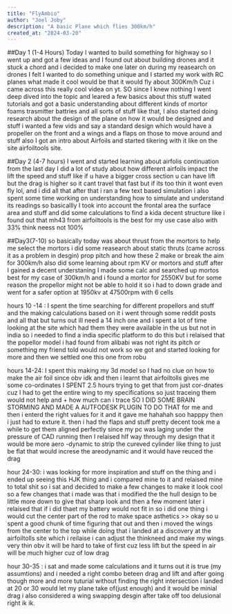 ```yaml
---
title: "FlyAmbio"
author: "Joel Joby"
description: "A basic Plane which flies 300km/h"
created_at: "2024-03-20"
---
```


##Day 1 (1-4 Hours)
Today I wanted to build something for highway so I went up and got a few ideas and I found out about building drones and it stuck a chord 
and i decided to make one later on during my reasearch on drones I felt I wanted to do something unique and I started my work with RC planes what made it cool would be that it would fly about 300Km/h Cuz i came across this really cool videa on yt. SO since I knew nothing I went deep dived into the topic and leared a few basics about this stuff wated tutorials and got a basic understanding about different kinds of mortor foams trasmitter battries and all sorts of stuff like that, I also started doing research about the design of the plane on how it would be designed and stuff i wanted a few vids and say a standard design which would have a propeller on the front and a wings and a flaps on those to move around and stuff also I got an intro about Airfoils and started tikering with it like on the site airfoiltools site.

##Day 2 (4-7 hours)
I went and started learning about airfolis continuation from the last day I did a lot of study about how different airfoils impact the lift the speed and stuff like if u have a bigger cross section u can have lift but the drag is higher so it cant travel that fast but if its too thin it wont even fly lol, and i did all that after that i ran a few text based simulation i also spent some time working on understanding how to simulate and understand its readings so basicallly I took into account the frontal area the surface area and stuff and did some calculations to find a kida decent structure like i found out that mh43 from airfoiltools is the best for my use case also with 33% think neess not 100%

##Day3(7-10)
so basically today was about thrust from the mortors to help me select the mortors i did some reasearch about static thruts (came across it as a problem in desgin) prop pitch and how these 2 make or break the aim for 300km/h also did some learning about rpm KV or mortors and stuff after I gained a decent understaning I made some calc and searched up mortos best for my case of 300km/h and i found a mortor for 2550KV but for some reason the propellor might  not be able to hold it  so i had to down grade and went for a safer option at 1950kv at 47500rpm with 6 cells 

hours 10 -14 :
I spent the time searching for different propellors and stuff and the making calculations based on it i went through some reddit posts and all that but turns out ill need a 14 inch one and i spent a lot of time looking at the site which had them they were available in the us but not in india so i needed to find a india specific platform to do this but i relaised that the popellor model i had found from alibabi was not right its pitch or something my friend told would not work so we got and started looking for more and then we settled one this one from robu

hours 14-24:
I spent this making my 3d model so I had no clue on how to make the air foil since obv idk and then i learnt that airfoiltolls gives me some co-ordinates I SPENT 2.5 hours trying to get that from just cor-dnates cuz I had to get the entire wing to my specifications so just traceing them would not help and + how much can i trace SO I DID SOME BRAIN STORMING AND MADE A AUTFODESK PLUGIN TO DO THAT for me and then i enterd the right values for it and it gave me hahahah soo happpy then  i just had to exture it. then i had the flaps and stuff pretty decent took me a while to get them aligned perfectly since my pc was laging under the pressure of CAD running then I relaised hlf way through my design that it would be more aero -dynamic to strip the cureved cylinder like thing to just be flat that would increse the areodynamic and it would have reuced the drag

hour 24-30:
i was looking for more inspiration and stuff on the thing and i ended up seeing this HJK thing and i compared mine to it and relaised mine to total shit so i sat and decided to make a few changes to make it look cool so a few changes that i made was that i modified the the hull design to be little more down to give that sharp look and then a few moment later i relaised that if i did thaet my battery would not fit in so i did one thing i would cut the center part of the rod to make space asthetics >> okay so u spent a good chunk of time figuring that out and then i moved the wings from the center to the top while doing that i landed at a discovery at the airfoiltolls site which i reilaise i can adjust the thinkneed and make my wings very thin obv it will be hard to take of first cuz less lift but the speed in air will be much higher cuz of low drag 

hour 30-35 :
i sat and made some calculations and it turns out it is true (my assumtions) and i needed a right combo beteen drag and lift and after going though more and more tuturial without finding the right intersection i landed at 20 or 30 would let my plane take of(just enough) and it would be minial drag i also considered a wing swapping desgin after take off too delusional right ik ik.


